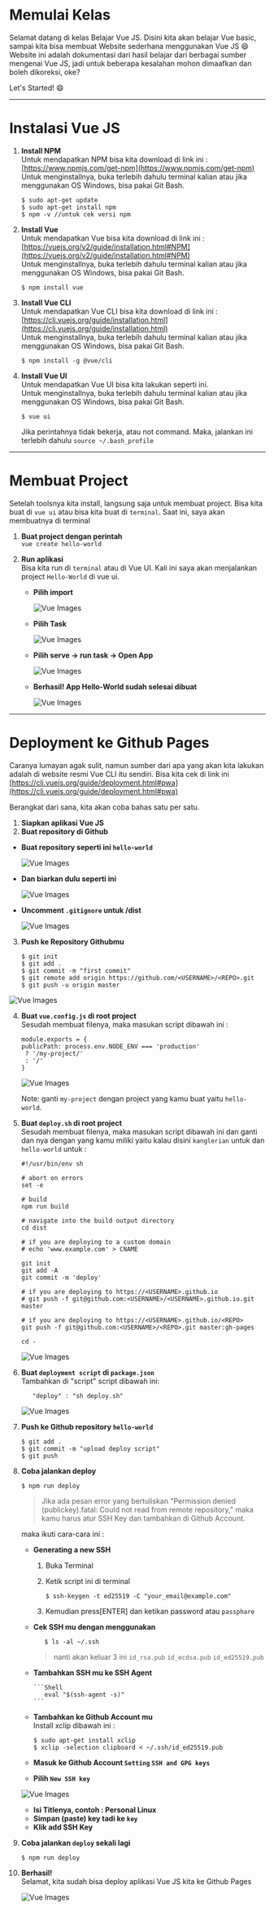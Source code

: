 # Memulai Kelas

Selamat datang di kelas Belajar Vue JS. Disini kita akan belajar Vue basic, sampai kita bisa membuat Website sederhana menggunakan Vue JS 😄
Website ini adalah dokumentasi dari hasil belajar dari berbagai sumber mengenai Vue JS, jadi untuk beberapa kesalahan mohon dimaafkan dan boleh dikoreksi, oke?

Let's Started! 😄

<hr>

# Instalasi Vue JS

1. **Install NPM**<br>
   Untuk mendapatkan NPM bisa kita download di link ini : [https://www.npmjs.com/get-npm](https://www.npmjs.com/get-npm)<br>
   Untuk menginstallnya, buka terlebih dahulu terminal kalian atau jika menggunakan OS Windows, bisa pakai Git Bash.

   ```Shell
   $ sudo apt-get update
   $ sudo apt-get install npm
   $ npm -v //untuk cek versi npm
   ```

2. **Install Vue**<br>
   Untuk mendapatkan Vue bisa kita download di link ini : [https://vuejs.org/v2/guide/installation.html#NPM](https://vuejs.org/v2/guide/installation.html#NPM)<br>
   Untuk menginstallnya, buka terlebih dahulu terminal kalian atau jika menggunakan OS Windows, bisa pakai Git Bash.

   ```Shell
   $ npm install vue
   ```

3. **Install Vue CLI**<br>
   Untuk mendapatkan Vue CLI bisa kita download di link ini : [https://cli.vuejs.org/guide/installation.html](https://cli.vuejs.org/guide/installation.html)<br>
   Untuk menginstallnya, buka terlebih dahulu terminal kalian atau jika menggunakan OS Windows, bisa pakai Git Bash.

   ```Shell
   $ npm install -g @vue/cli
   ```

4. **Install Vue UI**<br>
   Untuk mendapatkan Vue UI bisa kita lakukan seperti ini.<br>
   Untuk menginstallnya, buka terlebih dahulu terminal kalian atau jika menggunakan OS Windows, bisa pakai Git Bash.

   ```Shell
   $ vue ui
   ```

   Jika perintahnya tidak bekerja, atau not command. Maka, jalankan ini terlebih dahulu `source ~/.bash_profile`

<hr>

# Membuat Project

Setelah toolsnya kita install, langsung saja untuk membuat project. Bisa kita buat di `vue ui` atau bisa kita buat di `terminal`. Saat ini, saya akan membuatnya di terminal

1. **Buat project dengan perintah**<br>
   `vue create hello-world`
2. **Run aplikasi** <br>
   Bisa kita run di `terminal` atau di Vue UI. Kali ini saya akan menjalankan project `Hello-World` di vue ui.

   - **Pilih import**

     ![Vue Images](/images/vue-images-1.png)

   - **Pilih Task**

     ![Vue Images](/images/vue-images-2.png)

   - **Pilih serve -> run task -> Open App**

     ![Vue Images](/images/vue-images-3.png)

   - **Berhasil! App Hello-World sudah selesai dibuat**

     ![Vue Images](/images/vue-images-4.png)

<hr>

# Deployment ke Github Pages

Caranya lumayan agak sulit, namun sumber dari apa yang akan kita lakukan adalah di website resmi Vue CLI itu sendiri. Bisa kita cek di link ini [https://cli.vuejs.org/guide/deployment.html#pwa](https://cli.vuejs.org/guide/deployment.html#pwa)

Berangkat dari sana, kita akan coba bahas satu per satu.

1. **Siapkan aplikasi Vue JS**
2. **Buat repository di Github**

- **Buat repository seperti ini `hello-world`**

  ![Vue Images](/images/vue-images-5.png)

- **Dan biarkan dulu seperti ini**

  ![Vue Images](/images/vue-images-6.png)

- **Uncomment `.gitignore` untuk /dist**

  ![Vue Images](/images/vue-images-7.png)

3. **Push ke Repository Githubmu**

   ```Shell
   $ git init
   $ git add .
   $ git commit -m "first commit"
   $ git remote add origin https://github.com/<USERNAME>/<REPO>.git
   $ git push -u origin master
   ```

![Vue Images](/images/vue-images-8.png)

4.  **Buat `vue.config.js` di root project** <br>
    Sesudah membuat filenya, maka masukan script dibawah ini :

    ```JS
    module.exports = {
    publicPath: process.env.NODE_ENV === 'production'
     ? '/my-project/'
     : '/'
    }
    ```

    ![Vue Images](/images/vue-images-9.png)

    Note: ganti `my-project` dengan project yang kamu buat yaitu `hello-world`.

5.  **Buat `deploy.sh` di root project** <br>
    Sesudah membuat filenya, maka masukan script dibawah ini dan ganti <USERNAME> dan <REPO> nya dengan yang kamu miliki yaitu kalau disini `kanglerian` untuk <USERNAME> dan `hello-world` untuk <REPO> :

    ```Shell
    #!/usr/bin/env sh

    # abort on errors
    set -e

    # build
    npm run build

    # navigate into the build output directory
    cd dist

    # if you are deploying to a custom domain
    # echo 'www.example.com' > CNAME

    git init
    git add -A
    git commit -m 'deploy'

    # if you are deploying to https://<USERNAME>.github.io
    # git push -f git@github.com:<USERNAME>/<USERNAME>.github.io.git master

    # if you are deploying to https://<USERNAME>.github.io/<REPO>
    git push -f git@github.com:<USERNAME>/<REPO>.git master:gh-pages

    cd -
    ```

    ![Vue Images](/images/vue-images-10.png)

6.  **Buat `deployment script` di `package.json`** <br>
    Tambahkan di "script" script dibawah ini:

    ```Shell
       "deploy" : "sh deploy.sh"
    ```

    ![Vue Images](/images/vue-images-10.png)

7.  **Push ke Github repository `hello-world`** <br>

    ```Shell
    $ git add .
    $ git commit -m "upload deploy script"
    $ git push
    ```

8.  **Coba jalankan deploy**<br>

    ```Shell
    $ npm run deploy
    ```

    > Jika ada pesan error yang bertuliskan "Permission denied (publickey).fatal: Could not read from remote repository," maka kamu harus atur SSH Key dan tambahkan di Github Account.

    maka ikuti cara-cara ini :

    - **Generating a new SSH**<br>

      1. Buka Terminal
      2. Ketik script ini di terminal

         ```Shell
         $ ssh-keygen -t ed25519 -C "your_email@example.com"
         ```

      3. Kemudian press[ENTER] dan ketikan password atau `passphare`

    - **Cek SSH mu dengan menggunakan** <br>

      ```Shell
         $ ls -al ~/.ssh
      ```

      > nanti akan keluar 3 ini `id_rsa.pub` `id_ecdsa.pub` `id_ed25519.pub`

    - **Tambahkan SSH mu ke SSH Agent** <br>

          ```Shell
             eval "$(ssh-agent -s)"
          ```

    - **Tambahkan ke Github Account mu** <br>
      Install xclip dibawah ini :

      ```Shell
      $ sudo apt-get install xclip
      $ xclip -selection clipboard < ~/.ssh/id_ed25519.pub
      ```

    - **Masuk ke Github Account `Setting` `SSH and GPG keys`**
    - **Pilih `New SSH key`**

    ![Vue Images](/images/vue-images-11.png)

    - **Isi Titlenya, contoh : Personal Linux**
    - **Simpan (paste) key tadi ke `key`**
    - **Klik add SSH Key**

9.  **Coba jalankan `deploy` sekali lagi** <br>

    ```Shell
    $ npm run deploy
    ```

10. **Berhasil!** <br>
    Selamat, kita sudah bisa deploy aplikasi Vue JS kita ke Github Pages

    ![Vue Images](/images/vue-images-12.png)
